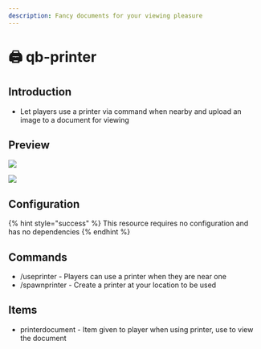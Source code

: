 ```yaml
---
description: Fancy documents for your viewing pleasure
---
```


# 🖨 qb-printer

## Introduction

-   Let players use a printer via command when nearby and upload an image to a document for viewing

## Preview

![](../.gitbook/assets/printer2.jpg)

![](../.gitbook/assets/printerend.jpg)

## Configuration

{% hint style="success" %}
This resource requires no configuration and has no dependencies
{% endhint %}

## Commands

-   /useprinter - Players can use a printer when they are near one
-   /spawnprinter - Create a printer at your location to be used

## Items

-   printerdocument - Item given to player when using printer, use to view the document
